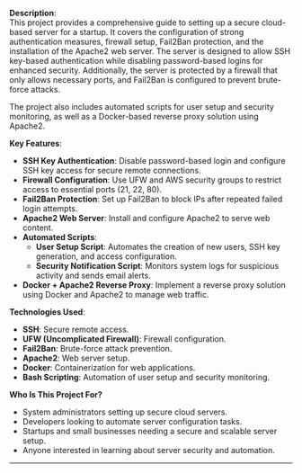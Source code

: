 **Description**:  
This project provides a comprehensive guide to setting up a secure cloud-based server for a startup. It covers the configuration of strong authentication measures, firewall setup, Fail2Ban protection, and the installation of the Apache2 web server. The server is designed to allow SSH key-based authentication while disabling password-based logins for enhanced security. Additionally, the server is protected by a firewall that only allows necessary ports, and Fail2Ban is configured to prevent brute-force attacks.  

The project also includes automated scripts for user setup and security monitoring, as well as a Docker-based reverse proxy solution using Apache2.  

**Key Features**:  
- **SSH Key Authentication**: Disable password-based login and configure SSH key access for secure remote connections.  
- **Firewall Configuration**: Use UFW and AWS security groups to restrict access to essential ports (21, 22, 80).  
- **Fail2Ban Protection**: Set up Fail2Ban to block IPs after repeated failed login attempts.  
- **Apache2 Web Server**: Install and configure Apache2 to serve web content.  
- **Automated Scripts**:  
  - **User Setup Script**: Automates the creation of new users, SSH key generation, and access configuration.  
  - **Security Notification Script**: Monitors system logs for suspicious activity and sends email alerts.  
- **Docker + Apache2 Reverse Proxy**: Implement a reverse proxy solution using Docker and Apache2 to manage web traffic.  

**Technologies Used**:  
- **SSH**: Secure remote access.  
- **UFW (Uncomplicated Firewall)**: Firewall configuration.  
- **Fail2Ban**: Brute-force attack prevention.  
- **Apache2**: Web server setup.  
- **Docker**: Containerization for web applications.  
- **Bash Scripting**: Automation of user setup and security monitoring.  

**Who Is This Project For?**  
- System administrators setting up secure cloud servers.  
- Developers looking to automate server configuration tasks.  
- Startups and small businesses needing a secure and scalable server setup.  
- Anyone interested in learning about server security and automation.  

---

